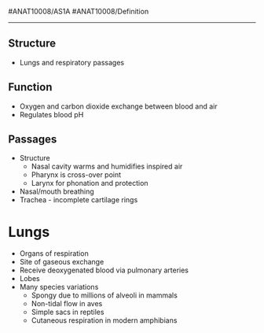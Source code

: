 #ANAT10008/AS1A #ANAT10008/Definition 

---
## Structure
- Lungs and respiratory passages

## Function
- Oxygen and carbon dioxide exchange between blood and air
- Regulates blood pH
## Passages
- Structure
	- Nasal cavity warms and humidifies inspired air
	- Pharynx is cross-over point
	- Larynx for phonation and protection
- Nasal/mouth breathing
- Trachea - incomplete cartilage rings

# Lungs
- Organs of respiration
- Site of gaseous exchange
- Receive deoxygenated blood via pulmonary arteries
- Lobes
- Many species variations
	- Spongy due to millions of alveoli in mammals
	- Non-tidal flow in aves
	- Simple sacs in reptiles
	- Cutaneous respiration in modern amphibians

